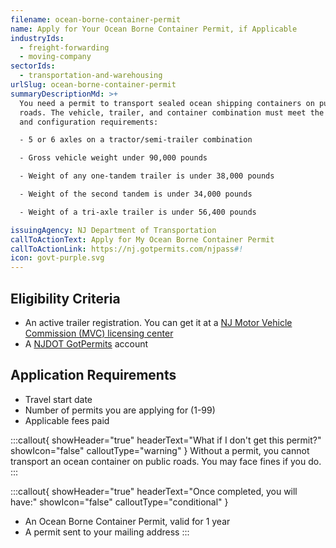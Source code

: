 ```yaml
---
filename: ocean-borne-container-permit
name: Apply for Your Ocean Borne Container Permit, if Applicable
industryIds:
  - freight-forwarding
  - moving-company
sectorIds:
  - transportation-and-warehousing
urlSlug: ocean-borne-container-permit
summaryDescriptionMd: >+
  You need a permit to transport sealed ocean shipping containers on public
  roads. The vehicle, trailer, and container combination must meet the weight
  and configuration requirements:

  - 5 or 6 axles on a tractor/semi-trailer combination

  - Gross vehicle weight under 90,000 pounds 

  - Weight of any one-tandem trailer is under 38,000 pounds

  - Weight of the second tandem is under 34,000 pounds

  - Weight of a tri-axle trailer is under 56,400 pounds

issuingAgency: NJ Department of Transportation
callToActionText: Apply for My Ocean Borne Container Permit
callToActionLink: https://nj.gotpermits.com/njpass#!
icon: govt-purple.svg
---
```

## Eligibility Criteria
* An active trailer registration. You can get it at a [NJ Motor Vehicle Commission (MVC) licensing center](https://www.nj.gov/mvc/locations/facilitylocations.htm)
* A [NJDOT GotPermits](https://nj.gotpermits.com/njpass#!) account

## Application Requirements
- Travel start date
- Number of permits you are applying for (1-99)
- Applicable fees paid


:::callout{ showHeader="true" headerText="What if I don't get this permit?" showIcon="false" calloutType="warning" }
Without a permit, you cannot transport an ocean container on public roads. You may face fines if you do.
:::


:::callout{ showHeader="true" headerText="Once completed, you will have:" showIcon="false" calloutType="conditional" }
- An Ocean Borne Container Permit, valid for 1 year
- A permit sent to your mailing address
:::

